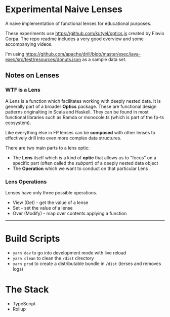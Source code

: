 # Experimental Naive Lenses

A naive implementation of functional lenses for educational purposes.

These experiments use https://github.com/kutyel/optics.js created by Flavio Corpa. The repo readme includes a very good overview and some accompanying videos.

I'm using https://github.com/apache/drill/blob/master/exec/java-exec/src/test/resources/donuts.json as a sample data set.

## Notes on Lenses

### WTF is a Lens
A Lens is a function which facilitates working with deeply nested data. It is generally part of a broader **Optics** package. These are functional design patterns originalting in Scala and Haskell. They can be found in most functional libraries such as Ramda or monocole.ts (which is part of the fp-ts ecosystem).

Like everything else in FP lenses can be **composed** with other lenses to effectively drill into even more complex data structures.

There are two main parts to a lens optic:
* The **Lens** itself which is a kind of **optic** that allows us to "focus" on a specific part (often called the *subpart*) of a deeply nested data object
* The **Operation** which we want to conduct on that particular Lens


### Lens Operations
Lenses have only three possible operations.
* View (Get) - get the value of a lense
* Set - set the value of a lense
* Over (Modify) - map over contents applying a function


---

# Build Scripts

- `yarn dev` to go into development mode with live reload
- `yarn clean` to clean the `/dist` directory
- `yarn prod` to create a distributable bundle in `/dist` (terses and removes logs)

# The Stack

- TypeScript
- Rollup

